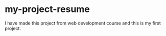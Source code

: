 # my-project-resume
I have made this project from web development course and this is my first project.
